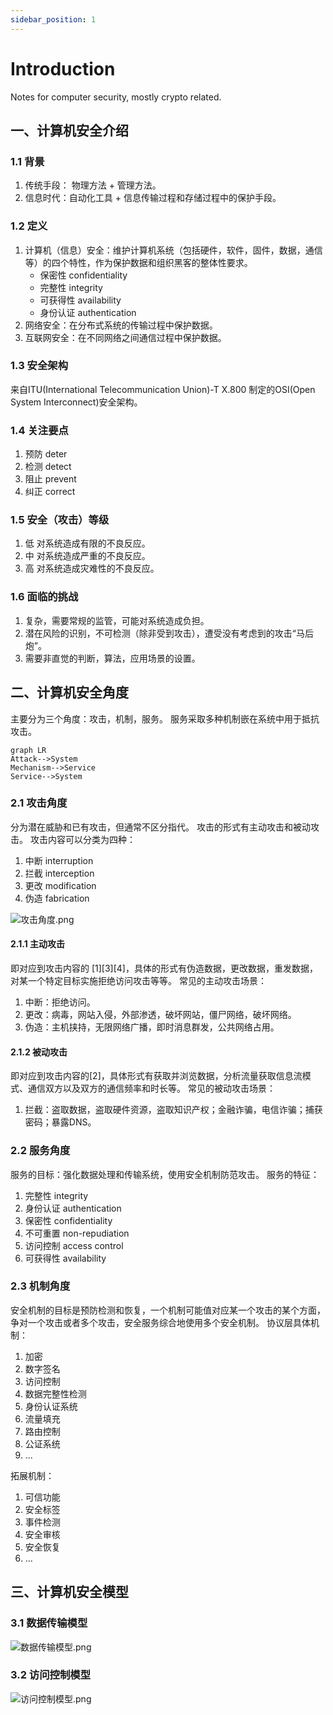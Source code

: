 ```yaml
---
sidebar_position: 1
---
```


# Introduction
Notes for computer security, mostly crypto related.

## 一、计算机安全介绍

### 1.1 背景
1. 传统手段： 物理方法 + 管理方法。
2. 信息时代：自动化工具 + 信息传输过程和存储过程中的保护手段。

### 1.2 定义
1. 计算机（信息）安全：维护计算机系统（包括硬件，软件，固件，数据，通信等）的四个特性，作为保护数据和组织黑客的整体性要求。
    * 保密性 confidentiality
    * 完整性 integrity
    * 可获得性 availability
    * 身份认证 authentication
2. 网络安全：在分布式系统的传输过程中保护数据。
3. 互联网安全：在不同网络之间通信过程中保护数据。

### 1.3 安全架构
来自ITU(International Telecommunication Union)-T X.800 制定的OSI(Open System Interconnect)安全架构。

### 1.4 关注要点
1. 预防 deter
2. 检测 detect
3. 阻止 prevent
4. 纠正 correct

### 1.5 安全（攻击）等级
1. 低 对系统造成有限的不良反应。
2. 中 对系统造成严重的不良反应。
3. 高 对系统造成灾难性的不良反应。

### 1.6 面临的挑战
1. 复杂，需要常规的监管，可能对系统造成负担。
2. 潜在风险的识别，不可检测（除非受到攻击），遭受没有考虑到的攻击“马后炮”。
3. 需要非直觉的判断，算法，应用场景的设置。




## 二、计算机安全角度
主要分为三个角度：攻击，机制，服务。
服务采取多种机制嵌在系统中用于抵抗攻击。
```
graph LR
Attack-->System
Mechanism-->Service
Service-->System
```
### 2.1 攻击角度
分为潜在威胁和已有攻击，但通常不区分指代。
攻击的形式有主动攻击和被动攻击。
攻击内容可以分类为四种：
1. 中断 interruption
2. 拦截 interception
3. 更改 modification
4. 伪造 fabrication

![攻击角度.png](https://upload-images.jianshu.io/upload_images/23770791-b21b4327fef3aeae.png?imageMogr2/auto-orient/strip%7CimageView2/2/w/1240)

#### 2.1.1 主动攻击
即对应到攻击内容的 [1][3][4]，具体的形式有伪造数据，更改数据，重发数据，对某一个特定目标实施拒绝访问攻击等等。
常见的主动攻击场景：
1. 中断：拒绝访问。
2. 更改：病毒，网站入侵，外部渗透，破坏网站，僵尸网络，破坏网络。
3. 伪造：主机挟持，无限网络广播，即时消息群发，公共网络占用。

#### 2.1.2 被动攻击
即对应到攻击内容的[2]，具体形式有获取并浏览数据，分析流量获取信息流模式、通信双方以及双方的通信频率和时长等。
常见的被动攻击场景：
1. 拦截：盗取数据，盗取硬件资源，盗取知识产权；金融诈骗，电信诈骗；捕获密码；暴露DNS。

### 2.2 服务角度
服务的目标：强化数据处理和传输系统，使用安全机制防范攻击。
服务的特征：
1. 完整性 integrity
2. 身份认证 authentication
3. 保密性 confidentiality
4. 不可重置 non-repudiation
5. 访问控制 access control
6. 可获得性 availability

### 2.3 机制角度
安全机制的目标是预防检测和恢复，一个机制可能值对应某一个攻击的某个方面，争对一个攻击或者多个攻击，安全服务综合地使用多个安全机制。
协议层具体机制：
1. 加密
2. 数字签名
3. 访问控制
4. 数据完整性检测
5. 身份认证系统
6. 流量填充
7. 路由控制
8. 公证系统
9. ...

拓展机制：
1. 可信功能
2. 安全标签
3. 事件检测
4. 安全审核
5. 安全恢复
6. ...

## 三、计算机安全模型
### 3.1 数据传输模型
![数据传输模型.png](https://upload-images.jianshu.io/upload_images/23770791-168575b81e9d6b9e.png?imageMogr2/auto-orient/strip%7CimageView2/2/w/1240)


### 3.2 访问控制模型
![访问控制模型.png](https://upload-images.jianshu.io/upload_images/23770791-5c7def6ac7c59fd3.png?imageMogr2/auto-orient/strip%7CimageView2/2/w/1240)

